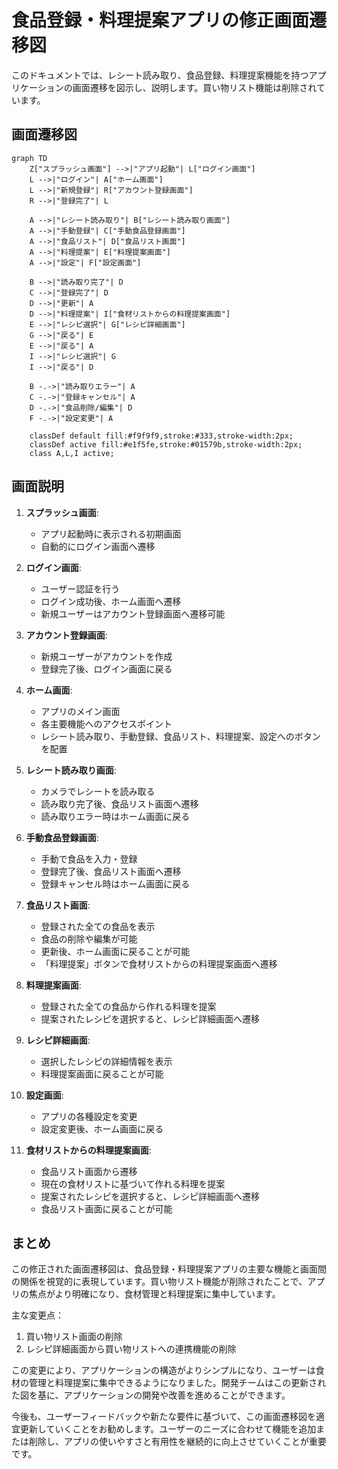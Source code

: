 
# 食品登録・料理提案アプリの修正画面遷移図

このドキュメントでは、レシート読み取り、食品登録、料理提案機能を持つアプリケーションの画面遷移を図示し、説明します。買い物リスト機能は削除されています。

## 画面遷移図

```mermaid
graph TD
    Z["スプラッシュ画面"] -->|"アプリ起動"| L["ログイン画面"]
    L -->|"ログイン"| A["ホーム画面"]
    L -->|"新規登録"| R["アカウント登録画面"]
    R -->|"登録完了"| L
    
    A -->|"レシート読み取り"| B["レシート読み取り画面"]
    A -->|"手動登録"| C["手動食品登録画面"]
    A -->|"食品リスト"| D["食品リスト画面"]
    A -->|"料理提案"| E["料理提案画面"]
    A -->|"設定"| F["設定画面"]
    
    B -->|"読み取り完了"| D
    C -->|"登録完了"| D
    D -->|"更新"| A
    D -->|"料理提案"| I["食材リストからの料理提案画面"]
    E -->|"レシピ選択"| G["レシピ詳細画面"]
    G -->|"戻る"| E
    E -->|"戻る"| A
    I -->|"レシピ選択"| G
    I -->|"戻る"| D
    
    B -.->|"読み取りエラー"| A
    C -.->|"登録キャンセル"| A
    D -.->|"食品削除/編集"| D
    F -.->|"設定変更"| A

    classDef default fill:#f9f9f9,stroke:#333,stroke-width:2px;
    classDef active fill:#e1f5fe,stroke:#01579b,stroke-width:2px;
    class A,L,I active;
```

## 画面説明

1. **スプラッシュ画面**:
   - アプリ起動時に表示される初期画面
   - 自動的にログイン画面へ遷移

2. **ログイン画面**:
   - ユーザー認証を行う
   - ログイン成功後、ホーム画面へ遷移
   - 新規ユーザーはアカウント登録画面へ遷移可能

3. **アカウント登録画面**:
   - 新規ユーザーがアカウントを作成
   - 登録完了後、ログイン画面に戻る

4. **ホーム画面**:
   - アプリのメイン画面
   - 各主要機能へのアクセスポイント
   - レシート読み取り、手動登録、食品リスト、料理提案、設定へのボタンを配置

5. **レシート読み取り画面**:
   - カメラでレシートを読み取る
   - 読み取り完了後、食品リスト画面へ遷移
   - 読み取りエラー時はホーム画面に戻る

6. **手動食品登録画面**:
   - 手動で食品を入力・登録
   - 登録完了後、食品リスト画面へ遷移
   - 登録キャンセル時はホーム画面に戻る

7. **食品リスト画面**:
   - 登録された全ての食品を表示
   - 食品の削除や編集が可能
   - 更新後、ホーム画面に戻ることが可能
   - 「料理提案」ボタンで食材リストからの料理提案画面へ遷移

8. **料理提案画面**:
   - 登録された全ての食品から作れる料理を提案
   - 提案されたレシピを選択すると、レシピ詳細画面へ遷移

9. **レシピ詳細画面**:
   - 選択したレシピの詳細情報を表示
   - 料理提案画面に戻ることが可能

10. **設定画面**:
    - アプリの各種設定を変更
    - 設定変更後、ホーム画面に戻る

11. **食材リストからの料理提案画面**:
    - 食品リスト画面から遷移
    - 現在の食材リストに基づいて作れる料理を提案
    - 提案されたレシピを選択すると、レシピ詳細画面へ遷移
    - 食品リスト画面に戻ることが可能

## まとめ

この修正された画面遷移図は、食品登録・料理提案アプリの主要な機能と画面間の関係を視覚的に表現しています。買い物リスト機能が削除されたことで、アプリの焦点がより明確になり、食材管理と料理提案に集中しています。

主な変更点：
1. 買い物リスト画面の削除
2. レシピ詳細画面から買い物リストへの連携機能の削除

この変更により、アプリケーションの構造がよりシンプルになり、ユーザーは食材の管理と料理提案に集中できるようになりました。開発チームはこの更新された図を基に、アプリケーションの開発や改善を進めることができます。

今後も、ユーザーフィードバックや新たな要件に基づいて、この画面遷移図を適宜更新していくことをお勧めします。ユーザーのニーズに合わせて機能を追加または削除し、アプリの使いやすさと有用性を継続的に向上させていくことが重要です。
